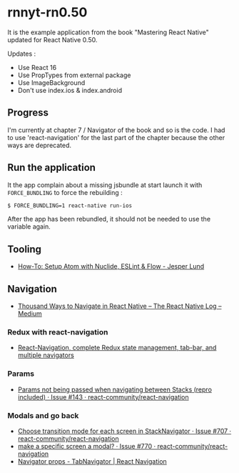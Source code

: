 # rnnyt-rn0.50

It is the example application from the book "Mastering React Native" updated for React Native 0.50.

Updates :
- Use React 16
- Use PropTypes from external package
- Use ImageBackground
- Don't use index.ios & index.android

## Progress

I'm currently at chapter 7 / Navigator of the book and so is the code. I had to use 'react-navigation' for
the last part of the chapter because the other ways are deprecated.

## Run the application

It the app complain about a missing jsbundle at start launch it with `FORCE_BUNDLING` to force the rebuilding :

```sh
$ FORCE_BUNDLING=1 react-native run-ios
```

After the app has been rebundled, it should not be needed to use the variable again.

## Tooling

- [How-To: Setup Atom with Nuclide, ESLint & Flow - Jesper Lund](https://jesperln.dk/how-to-setup-atom-with-nuclide-eslint-flow/)

## Navigation

- [Thousand Ways to Navigate in React Native – The React Native Log – Medium](https://medium.com/the-react-native-log/thousand-ways-to-navigate-in-react-native-f7a1e311a0e8)

### Redux with react-navigation
- [React-Navigation, complete Redux state management, tab-bar, and multiple navigators](https://codeburst.io/react-navigation-with-complete-redux-state-management-tab-bar-and-multiple-navigators-ed30a69d9a4d)

### Params

- [Params not being passed when navigating between Stacks (repro included) · Issue #143 · react-community/react-navigation](https://github.com/react-community/react-navigation/issues/143)

### Modals and go back

- [Choose transition mode for each screen in StackNavigator · Issue #707 · react-community/react-navigation](https://github.com/react-community/react-navigation/issues/707)
- [make a specific screen a modal? · Issue #770 · react-community/react-navigation](https://github.com/react-community/react-navigation/issues/770)
- [Navigator props - TabNavigator | React Navigation](https://reactnavigation.org/docs/navigators/tab#Navigator-Props)

